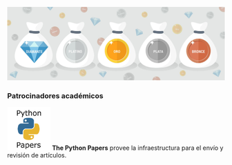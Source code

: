 
![Niveles de patrocinio](../assets/img/sponsor.levels.es.jpg)

### Patrocinadores académicos

[![The Python Papers](../assets/img/TPP_logo.small.png)](http://www.pythonpapers.org) **The Python Papers** provee la infraestructura para el envío y revisión de artículos.
